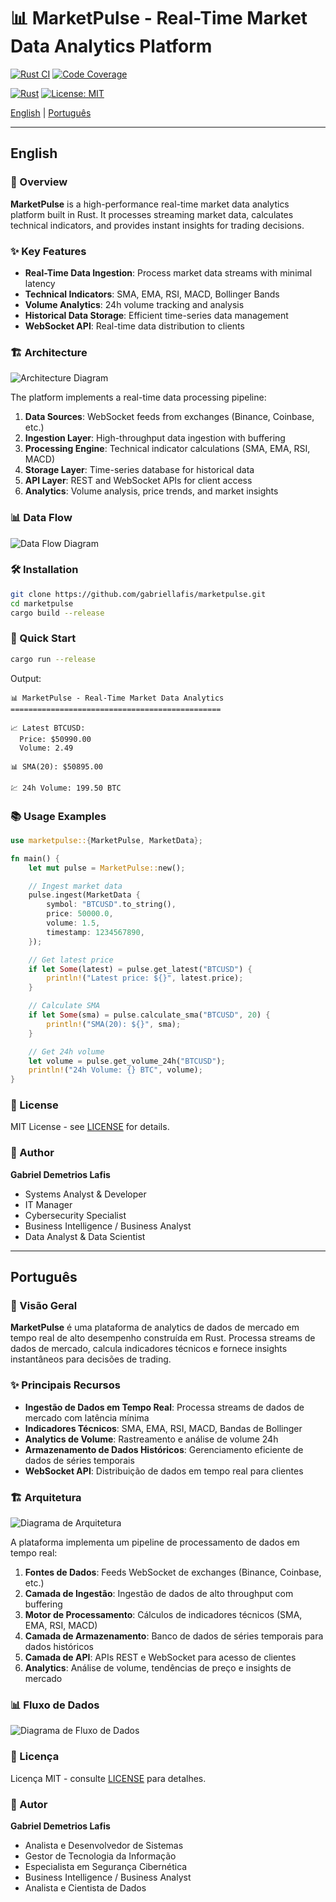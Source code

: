 # 📊 MarketPulse - Real-Time Market Data Analytics Platform

[![Rust CI](https://github.com/galafis/marketpulse/actions/workflows/rust.yml/badge.svg)](https://github.com/galafis/marketpulse/actions/workflows/rust.yml)
[![Code Coverage](https://codecov.io/gh/galafis/marketpulse/branch/master/graph/badge.svg)](https://codecov.io/gh/galafis/marketpulse)


[![Rust](https://img.shields.io/badge/rust-1.90%2B-orange.svg)](https://www.rust-lang.org/)
[![License: MIT](https://img.shields.io/badge/License-MIT-blue.svg)](./LICENSE)

[English](#english) | [Português](#português)

---

## English

### 🚀 Overview

**MarketPulse** is a high-performance real-time market data analytics platform built in Rust. It processes streaming market data, calculates technical indicators, and provides instant insights for trading decisions.

### ✨ Key Features

- **Real-Time Data Ingestion**: Process market data streams with minimal latency
- **Technical Indicators**: SMA, EMA, RSI, MACD, Bollinger Bands
- **Volume Analytics**: 24h volume tracking and analysis
- **Historical Data Storage**: Efficient time-series data management
- **WebSocket API**: Real-time data distribution to clients


### 🏗️ Architecture

![Architecture Diagram](docs/images/architecture.png)

The platform implements a real-time data processing pipeline:

1. **Data Sources**: WebSocket feeds from exchanges (Binance, Coinbase, etc.)
2. **Ingestion Layer**: High-throughput data ingestion with buffering
3. **Processing Engine**: Technical indicator calculations (SMA, EMA, RSI, MACD)
4. **Storage Layer**: Time-series database for historical data
5. **API Layer**: REST and WebSocket APIs for client access
6. **Analytics**: Volume analysis, price trends, and market insights

### 📊 Data Flow

![Data Flow Diagram](docs/images/data_flow.png)

### 🛠️ Installation

```bash
git clone https://github.com/gabriellafis/marketpulse.git
cd marketpulse
cargo build --release
```

### 🎯 Quick Start

```bash
cargo run --release
```

Output:
```
📊 MarketPulse - Real-Time Market Data Analytics
===============================================

📈 Latest BTCUSD:
  Price: $50990.00
  Volume: 2.49

📊 SMA(20): $50895.00

💹 24h Volume: 199.50 BTC
```

### 📚 Usage Examples

```rust
use marketpulse::{MarketPulse, MarketData};

fn main() {
    let mut pulse = MarketPulse::new();

    // Ingest market data
    pulse.ingest(MarketData {
        symbol: "BTCUSD".to_string(),
        price: 50000.0,
        volume: 1.5,
        timestamp: 1234567890,
    });

    // Get latest price
    if let Some(latest) = pulse.get_latest("BTCUSD") {
        println!("Latest price: ${}", latest.price);
    }

    // Calculate SMA
    if let Some(sma) = pulse.calculate_sma("BTCUSD", 20) {
        println!("SMA(20): ${}", sma);
    }

    // Get 24h volume
    let volume = pulse.get_volume_24h("BTCUSD");
    println!("24h Volume: {} BTC", volume);
}
```

### 📄 License

MIT License - see [LICENSE](LICENSE) for details.

### 👤 Author

**Gabriel Demetrios Lafis**
- Systems Analyst & Developer
- IT Manager
- Cybersecurity Specialist
- Business Intelligence / Business Analyst
- Data Analyst & Data Scientist

---

## Português

### 🚀 Visão Geral

**MarketPulse** é uma plataforma de analytics de dados de mercado em tempo real de alto desempenho construída em Rust. Processa streams de dados de mercado, calcula indicadores técnicos e fornece insights instantâneos para decisões de trading.

### ✨ Principais Recursos

- **Ingestão de Dados em Tempo Real**: Processa streams de dados de mercado com latência mínima
- **Indicadores Técnicos**: SMA, EMA, RSI, MACD, Bandas de Bollinger
- **Analytics de Volume**: Rastreamento e análise de volume 24h
- **Armazenamento de Dados Históricos**: Gerenciamento eficiente de dados de séries temporais
- **WebSocket API**: Distribuição de dados em tempo real para clientes

### 🏗️ Arquitetura

![Diagrama de Arquitetura](docs/images/architecture.png)

A plataforma implementa um pipeline de processamento de dados em tempo real:

1. **Fontes de Dados**: Feeds WebSocket de exchanges (Binance, Coinbase, etc.)
2. **Camada de Ingestão**: Ingestão de dados de alto throughput com buffering
3. **Motor de Processamento**: Cálculos de indicadores técnicos (SMA, EMA, RSI, MACD)
4. **Camada de Armazenamento**: Banco de dados de séries temporais para dados históricos
5. **Camada de API**: APIs REST e WebSocket para acesso de clientes
6. **Analytics**: Análise de volume, tendências de preço e insights de mercado

### 📊 Fluxo de Dados

![Diagrama de Fluxo de Dados](docs/images/data_flow.png)

### 📄 Licença

Licença MIT - consulte [LICENSE](LICENSE) para detalhes.

### 👤 Autor

**Gabriel Demetrios Lafis**
- Analista e Desenvolvedor de Sistemas
- Gestor de Tecnologia da Informação
- Especialista em Segurança Cibernética
- Business Intelligence / Business Analyst
- Analista e Cientista de Dados
